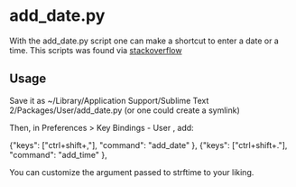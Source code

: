
# add_date.py
With the add_date.py script one can make a shortcut to enter a date or a time. This scripts was found via [stackoverflow](http://stackoverflow.com/questions/11879481/can-i-add-date-time-for-sublime-snippet)

## Usage
Save it as ~/Library/Application Support/Sublime Text 2/Packages/User/add_date.py
(or one could create a symlink)

Then, in Preferences > Key Bindings - User , add:

{"keys": ["ctrl+shift+,"], "command": "add_date" }, {"keys": ["ctrl+shift+."], "command": "add_time" }, 

You can customize the argument passed to strftime to your liking.